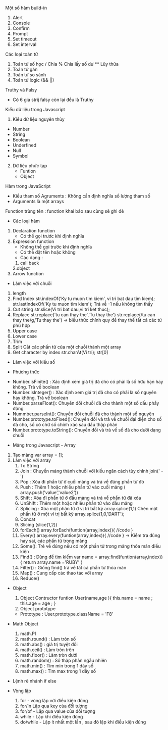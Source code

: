 Một số hàm build-in 
1. Alert 
2. Console 
3. Confirm 
4. Prompt 
5. Set timeout
6. Set interval 

Các loại toán tử 
1. Toán tử số học 
    / Chia 
    % Chia lấy số dư
    ** Lũy thừa
2. Toán tử gán 
3. Toán tử so sánh
4. Toán tử logic (&& ||)

Truthy và Falsy 
- Có 6 gia strij falsy còn lại đều là Truthy 

Kiểu dữ liệu trong Javascript 
1. Kiểu dữ liệu nguyên thủy 
- Number 
- String 
- Boolean 
- Underfined 
- Null 
- Symbol 
2. Dữ liệu phức tạp 
    - Funtion 
    - Object 

Hàm trong JavaScript 
- Kiểu tham số Agruments : Không cần định nghĩa số lượng tham số
- Arguments là một arrays

Function trùng tên : function khai báo sau cùng sẽ ghi đè 

* Các loại hàm 
1. Declaration function 
    <!-- function showMessage(){

    } -->
    - Có thể gọi trước khi định nghĩa
2. Expression function 
    - Không thể gọi trước khi định nghĩa
    <!-- var showMessage = function(){

    } -->
    - Có thế đặt tên hoặc không 
    <!-- var showMessage = function hehe(){

    } -->
    - Các dạng :
    1. call back 
    <!-- setTimeout(function(){

    }) -->
    2.object 
    <!-- var myObject ={
        myFunction: = function(){

        }
    } -->
3. Arrow function

* Làm việc với chuỗi 
1. length 
2. Find Index 
    str.indexOf('Ky tu muon tim kiem', vi tri bat dau tim kiem);
    str.lastIndexOf('Ky tu muon tim kiem');
    Trả về -1 nếu không tìm thấy 
3. Cut string
    str.slice(Vi tri bat dau,vi tri ket thuc);
4. Replace
    str.replace('tu can thay the','Tu thay the')
    str.replace(/tu can thay the/g,'Tu thay the') -> biểu thức chính quy để thay thế tất cả các từ phù hợp
5. Upper case 
6. Lower case 
7. Trim 
8. Split 
    Cắt các phần tử của một chuỗi thành một array
9. Get character by index 
    str.charAt(Vi tri);
    str[0]

* Làm việc với kiểu số 
 -  Phương thức 
 + Number.isFinite() : Xác định xem giá trị đã cho có phải là số hữu hạn hay không. Trả về boolean
 + Number.isInteger() : Xác định xem giá trị đã cho có phải là số nguyên hay không. Trả về boolean 
 + Number.parseFloat(): Chuyển đổi chuỗi đã cho  thành một số dấu phẩy động 
 + Nummber.parseInt(): Chuyển đổi chuỗi đã cho thành một số nguyên 
 + Number.prototype.toFixed(): Chuyển đổi và trả về chuỗi đại diện cho số đã cho, số có chữ số chính xác sau dấu thập phân 
 + Number.prototype.toString(): Chuyển đổi và trả về số đã cho dưới dạng chuỗi 


 * Mảng trong Javascript - Array 
1. Tạo mảng
     var array = [];
2. Làm việc với array 
    1. To String 
    2. Join : Chuyển mảng thành chuỗi với kiểu ngăn cách tùy chỉnh join(' - ')
    3. Pop : Xóa đi phần tử ở cuối mảng và trả về đúng phần tử đó
    4. Push : Thêm 1 hoặc nhiều phần tử vào cuối mảng ( array.push('value','value2'))
    5. Shift : Xóa đi phần tử ở đầu mảng và trả về phần tử đã xóa 
    6. UnShift : Thêm một hoặc nhiều phần tử vào đầu mảng 
    7. Splicing : Xóa một phân tử ở vị trí bất kỳ 
    array.splice(1,1)
    Chèn một phần tử ở một ví trị bất kỳ 
    array.splice(1,0,'DART');
    8. Concat
    9. Slicing (slice(1,2))
    10. forEach() 
        array.forEach(funtion(array,index)){
            //code
        }
    11. Every() 
          array.every(funtion(array,index)){
            //code
        }
    -> Kiểm tra đúng hay sai, các phần tử trong mảng 
    12. Some(): Trẻ về đúng nếu có một phần tử trong mảng thỏa mãn điều kiện
    13. Find() : Dùng để tìm kiếm
        var name = array.find(funtion(array,index)){
            return array.name ='RUBY'
        }
    14. Filter() : Giống find() trả về tất cả phần tử thỏa mãn 
    15. Map() : Cung cấp các thao tác với array  
    16. Reduce()

* Object 
    1. Object Contructor 
    funtion User(name,age ){
        this.name = name ;
        this.age = age ;
    }
    2. Object prototype 
    - Prototype : User.prototype.className = 'F8'

* Math Object 
    1. math.PI 
    2. math.round() : Làm tròn số 
    3. math.abs() : giá trị tuyệt đối 
    4. math.ceil() : Làm tròn trên 
    5. math.floor() : Làm tròn dưới 
    6. math.random() : Số thập phân ngẫu nhiên 
    7. math.min() :  Tìm min trong 1 dãy số
    8. math.max() :  Tìm max trong 1 dãy số

* Lệnh rẽ nhánh if else
* Vòng lặp 
    1. for - vòng lặp với điều kiện đúng 
    2. for/in Lặp qua key của đối tượng 
    3. for/of - Lặp qua value của đối tượng
    4. while - Lặp khi điều kiện đúng 
    5. do/while - Lặp ít nhất một lần , sau đó lặp khi điều kiện đúng